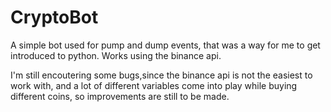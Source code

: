 # CryptoBot
A simple bot used for pump and dump events, that was a way for me to get introduced to python.
Works using the binance api.

I'm still encoutering some bugs,since the binance api is not the easiest to work with, and a lot of different variables come into play while buying different coins, so improvements are still to be made.
